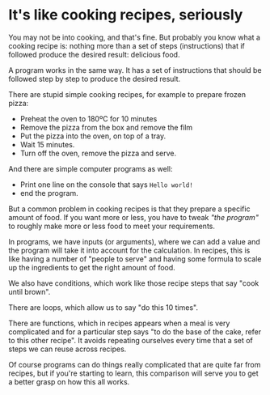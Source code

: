 # It's like cooking recipes, seriously

You may not be into cooking, and that's fine. 
But probably you know what a cooking recipe is: 
nothing more than a set of steps (instructions) that if followed 
produce the desired result: delicious food.

A program works in the same way. 
It has a set of instructions that should be followed step by step to produce 
the desired result. 

There are stupid simple cooking recipes, for example to prepare frozen pizza:
* Preheat the oven to 180ºC for 10 minutes
* Remove the pizza from the box and remove the film
* Put the pizza into the oven, on top of a tray.
* Wait 15 minutes.
* Turn off the oven, remove the pizza and serve.

And there are simple computer programs as well:
* Print one line on the console that says `Hello world!`
* end the program.

But a common problem in cooking recipes is that they prepare a specific 
amount of food. If you want more or less, you have to tweak *"the program"* to 
roughly make more or less food to meet your requirements.

In programs, we have inputs (or arguments), where we can add a value and the 
program will take it into account for the calculation. In recipes, this is like 
having a number of "people to serve" and having some formula to scale up the 
ingredients to get the right amount of food.

We also have conditions, which work like those recipe 
steps that say "cook until brown".

There are loops, which allow us to say "do this 10 times".

There are functions, which in recipes appears when a meal is very complicated 
and for a particular step says "to do the base of the cake, refer to this other recipe". 
It avoids repeating ourselves every time that a set of steps we can reuse across recipes.

Of course programs can do things really complicated that are quite far from recipes, 
but if you're starting to learn, this comparison will serve you to get a 
better grasp on how this all works.
